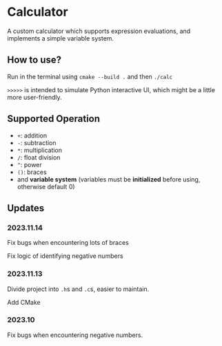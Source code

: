 # Calculator
A custom calculator which supports expression evaluations, and implements a simple variable system.

## How to use?
Run in the terminal using `cmake --build .` and then `./calc`

`>>>>>` is intended to simulate Python interactive UI, which might be a little more user-friendly.

## Supported Operation
 - `+`: addition
 - `-`: subtraction
 - `*`: multiplication
 - `/`: float division
 - `^`: power
 - `()`: braces
 - and **variable system** (variables must be **initialized** before using, otherwise default 0)

## Updates
### 2023.11.14

Fix bugs when encountering lots of braces

Fix logic of identifying negative numbers

### 2023.11.13

Divide project into `.h`s and `.c`s, easier to maintain.

Add CMake

### 2023.10

Fix bugs when encountering negative numbers.
